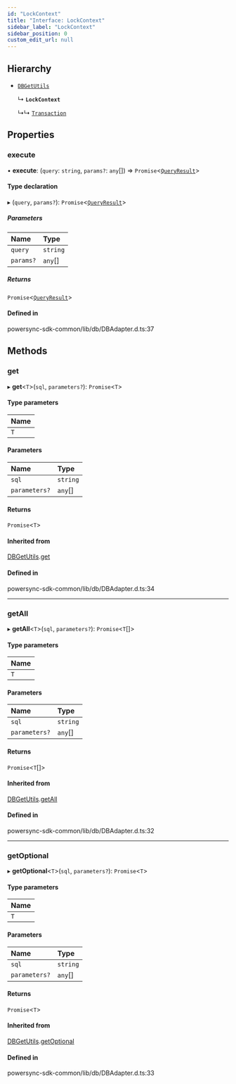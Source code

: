 ```yaml
---
id: "LockContext"
title: "Interface: LockContext"
sidebar_label: "LockContext"
sidebar_position: 0
custom_edit_url: null
---
```


## Hierarchy

- [`DBGetUtils`](DBGetUtils.md)

  ↳ **`LockContext`**

  ↳↳ [`Transaction`](Transaction.md)

## Properties

### execute

• **execute**: (`query`: `string`, `params?`: `any`[]) => `Promise`<[`QueryResult`](QueryResult.md)\>

#### Type declaration

▸ (`query`, `params?`): `Promise`<[`QueryResult`](QueryResult.md)\>

##### Parameters

| Name | Type |
| :------ | :------ |
| `query` | `string` |
| `params?` | `any`[] |

##### Returns

`Promise`<[`QueryResult`](QueryResult.md)\>

#### Defined in

powersync-sdk-common/lib/db/DBAdapter.d.ts:37

## Methods

### get

▸ **get**<`T`\>(`sql`, `parameters?`): `Promise`<`T`\>

#### Type parameters

| Name |
| :------ |
| `T` |

#### Parameters

| Name | Type |
| :------ | :------ |
| `sql` | `string` |
| `parameters?` | `any`[] |

#### Returns

`Promise`<`T`\>

#### Inherited from

[DBGetUtils](DBGetUtils.md).[get](DBGetUtils.md#get)

#### Defined in

powersync-sdk-common/lib/db/DBAdapter.d.ts:34

___

### getAll

▸ **getAll**<`T`\>(`sql`, `parameters?`): `Promise`<`T`[]\>

#### Type parameters

| Name |
| :------ |
| `T` |

#### Parameters

| Name | Type |
| :------ | :------ |
| `sql` | `string` |
| `parameters?` | `any`[] |

#### Returns

`Promise`<`T`[]\>

#### Inherited from

[DBGetUtils](DBGetUtils.md).[getAll](DBGetUtils.md#getall)

#### Defined in

powersync-sdk-common/lib/db/DBAdapter.d.ts:32

___

### getOptional

▸ **getOptional**<`T`\>(`sql`, `parameters?`): `Promise`<`T`\>

#### Type parameters

| Name |
| :------ |
| `T` |

#### Parameters

| Name | Type |
| :------ | :------ |
| `sql` | `string` |
| `parameters?` | `any`[] |

#### Returns

`Promise`<`T`\>

#### Inherited from

[DBGetUtils](DBGetUtils.md).[getOptional](DBGetUtils.md#getoptional)

#### Defined in

powersync-sdk-common/lib/db/DBAdapter.d.ts:33
